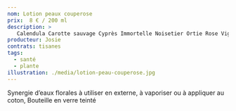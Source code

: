 ```yaml
---
nom: Lotion peaux couperose
prix:  8 € / 200 ml
description: >
   Calendula Carotte sauvage Cyprès Immortelle Noisetier Ortie Rose Vigne rouge
producteur: Josie
contrats: tisanes
tags: 
  - santé
  - plante
illustration: ./media/lotion-peau-couperose.jpg
---
```


Synergie d’eaux florales à utiliser en externe, à vaporiser ou à appliquer au coton, Bouteille en verre teinté